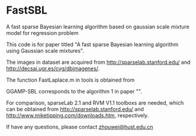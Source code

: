 # FastSBL
A fast sparse Bayesian learning algorithm based on gaussian scale mixture model for regression problem

This code is for paper titled "A fast sparse Bayesian learning algorithm using Gaussian scale mixtures". 

The images in dataset are acquired from http://sparselab.stanford.edu/ and http://decsai.ugr.es/cvg/dbimagenes/.

The function FastLaplace.m in tools is obtained from 

GGAMP-SBL corresponds to the algorithm 1 in paper "".  

For comparison, sparseLab 2.1 and RVM V1.1 toolboxs are needed, which can be obtained from http://sparselab.stanford.edu/ and http://www.miketipping.com/downloads.htm, respectively. 

If have any questions, please contact zhouwei@hust.edu.cn

